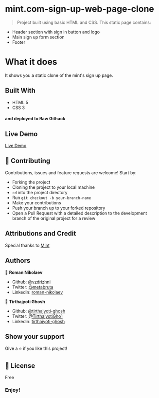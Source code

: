 # mint.com-sign-up-web-page-clone
> Project built using basic HTML and CSS.
  This static page contains:
- Header section with sign in button and logo
- Main sign up form section
- Footer

# What it does
It shows you a static clone of the mint's sign up page.

## Built With
- HTML 5
- CSS 3
#### and deployed to Raw Githack

## Live Demo
[Live Demo](https://rawcdn.githack.com/vzdrizhni/mint.com-sign-up-web-page-clone/275a60079cdc344aae8d716cb419e70b661eb63b/index.html
)

## 🤝 Contributing

Contributions, issues and feature requests are welcome! Start by:
* Forking the project
* Cloning the project to your local machine
* `cd` into the project directory
* Run `git checkout -b your-branch-name`
* Make your contributions
* Push your branch up to your forked repository
* Open a Pull Request with a detailed description to the development branch of the original project for a review

## Attributions and Credit
Special thanks to [Mint](https://www.mint.com/) 

## Authors

👤 **Roman Nikolaev**

- Github: [@vzdrizhni](https://github.com/vzdrizhni)
- Twitter: [@metabruta](https://twitter.com/metabruta)
- Linkedin: [roman-nikolaev](https://www.linkedin.com/in/roman-nikolaev-65b639197/)

👤 **Tirthajyoti Ghosh**

- Github: [@tirthajyoti-ghosh](https://github.com/tirthajyoti-ghosh)
- Twitter: [@TirthajyotiGho1](https://twitter.com/TirthajyotiGho1)
- Linkedin: [tirthajyoti-ghosh](https://www.linkedin.com/in/tirthajyoti-ghosh-370544199/)

## Show your support

Give a ⭐️ if you like this project!

## 📝 License

Free

### Enjoy!

